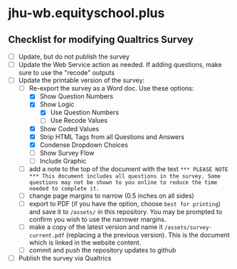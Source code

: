 # jhu-wb.equityschool.plus


## Checklist for modifying Qualtrics Survey

- [ ] Update, but do not publish the survey
- [ ] Update the Web Service action as needed. If adding questions, make sure to use the "recode" outputs
- [ ] Update the printable version of the survey:
  - [ ] Re-export the survey as a Word doc. Use these options:
    - [x] Show Question Numbers
    - [x] Show Logic
      - [x] Use Question Numbers
      - [ ] Use Recode Values
    - [x] Show Coded Values
    - [x] Strip HTML Tags from all Questions and Answers
    - [x] Condense Dropdown Choices
    - [ ] Show Survey Flow
    - [ ] Include Graphic
  - [ ] add a note to the top of the document with the text `*** PLEASE NOTE *** This document includes all questions in the survey. Some questions may not be shown to you online to reduce the time needed to complete it. `
  - [ ] change page margins to narrow (0.5 inches on all sides)
  - [ ] export to PDF (if you have the option, choose `best for printing`) and save it to `/assets/` in this repository. You may be prompted to confirm you wish to use the narrower margins.
  - [ ] make a copy of the latest version and name it `/assets/survey-current.pdf` (replacing a the previous version). This is the document which is linked in the website content.
  - [ ] commit and push the repository updates to github
- [ ] Publish the survey via Qualtrics